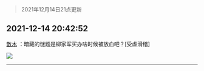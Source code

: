> 2021年12月14日21点更新
<link rel="stylesheet" href="https://cdn.jsdelivr.net/gh/taotie6/sampleJSON@main/css/photo_show.css">
<meta name="referrer" content="no-referrer" />


 ## 2021-12-14 20:42:52 

 [㪚木](https://www.coolapk.com/feed/32128777?shareKey=MGU5NmUzM2NkNGU1NjFiODk4MmQ~) ：暗藏的谜题是柳家军买办啥时候被放血吧？[受虐滑稽] 

<div class="album">
<img class="img-item" src="http://image.coolapk.com/feed/2018/1217/07/1081091_1545003920_5732@216x196.gif" />
</div>

 ------- 

